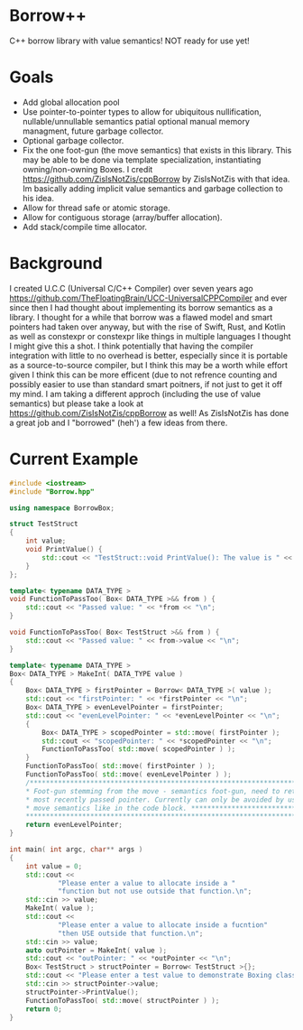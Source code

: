 # Borrow++

C++ borrow library with value semantics! NOT ready for use yet!

# Goals
* Add global allocation pool 
* Use pointer-to-pointer types to allow for ubiquitous nullification, nullable/unnullable semantics patial optional manual memory managment, future garbage collector. 
* Optional garbage collector. 
* Fix the one foot-gun (the move semantics) that exists in this library. This may be able to be done via template specialization, instantiating owning/non-owning Boxes. I credit https://github.com/ZisIsNotZis/cppBorrow by ZisIsNotZis with that idea. Im basically adding implicit value semantics and garbage collection to his idea. 
* Allow for thread safe or atomic storage. 
* Allow for contiguous storage (array/buffer allocation). 
* Add stack/compile time allocator. 

# Background

I created U.C.C (Universal C/C++ Compiler) over seven years ago https://github.com/TheFloatingBrain/UCC-UniversalCPPCompiler 
and ever since then I had thought about implementing its borrow semantics as a library. I thought for a while that borrow was a flawed model and smart 
pointers had taken over anyway, but with the rise of Swift, Rust, and Kotlin as well as constexpr or constexpr like things in multiple languages I thought 
I might give this a shot. I think potentially that having the compiler integration with little to no overhead is better, especially since it is 
portable as a source-to-source compiler, but I think this may be a worth while effort given I think this can be more efficent (due to not refrence 
counting and possibly easier to use than standard smart poitners, if not just to get it off my mind. I am taking a different approch (including the 
use of value semantics) but please take a look at https://github.com/ZisIsNotZis/cppBorrow as well! As ZisIsNotZis has done a great job and I "borrowed" (heh') a few ideas from there.


# Current Example
```C++
#include <iostream>
#include "Borrow.hpp"

using namespace BorrowBox;

struct TestStruct
{
    int value;
    void PrintValue() {
        std::cout << "TestStruct::void PrintValue(): The value is " << value << "\n";
    }
};

template< typename DATA_TYPE >
void FunctionToPassToo( Box< DATA_TYPE >&& from ) {
    std::cout << "Passed value: " << *from << "\n";
}

void FunctionToPassToo( Box< TestStruct >&& from ) {
    std::cout << "Passed value: " << from->value << "\n";
}

template< typename DATA_TYPE >
Box< DATA_TYPE > MakeInt( DATA_TYPE value )
{
    Box< DATA_TYPE > firstPointer = Borrow< DATA_TYPE >( value );
    std::cout << "firstPointer: " << *firstPointer << "\n";
    Box< DATA_TYPE > evenLevelPointer = firstPointer;
    std::cout << "evenLevelPointer: " << *evenLevelPointer << "\n";
    {
        Box< DATA_TYPE > scopedPointer = std::move( firstPointer );
        std::cout << "scopedPointer: " << *scopedPointer << "\n";
        FunctionToPassToo( std::move( scopedPointer ) );
    }
    FunctionToPassToo( std::move( firstPointer ) );
    FunctionToPassToo( std::move( evenLevelPointer ) );
    /***********************************************************************
    * Foot-gun stemming from the move - semantics foot-gun, need to return *
    * most recently passed pointer. Currently can only be avoided by using *
    * move semantics like in the code block. *******************************
    ***********************************************************************/
    return evenLevelPointer;
}

int main( int argc, char** args )
{
    int value = 0;
    std::cout <<
            "Please enter a value to allocate inside a "
            "function but not use outside that function.\n";
    std::cin >> value;
    MakeInt( value );
    std::cout <<
            "Please enter a value to allocate inside a fucntion"
            "then USE outside that function.\n";
    std::cin >> value;
    auto outPointer = MakeInt( value );
    std::cout << "outPointer: " << *outPointer << "\n";
    Box< TestStruct > structPointer = Borrow< TestStruct >{};
    std::cout << "Please enter a test value to demonstrate Boxing classes/structs.\n";
    std::cin >> structPointer->value;
    structPointer->PrintValue();
    FunctionToPassToo( std::move( structPointer ) );
    return 0;
}
```
